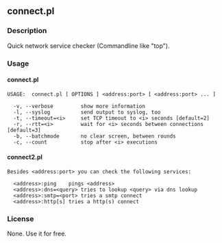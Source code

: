 ## connect.pl

### Description

Quick network service checker (Commandline like "top").

### Usage

#### connect.pl

```
USAGE:  connect.pl [ OPTIONS ] <address:port> [ <address:port> ... ]

  -v, --verbose         show more information
  -l, --syslog          send output to syslog, too
  -t, --timeout=<i>     set TCP timeout to <i> seconds [default=2]
  -r, --rtt=<i>         wait for <i> seconds between connections [default=3]
  -b, --batchmode       no clear screen, between rounds
  -c, --count           stop after <i> executions
```

#### connect2.pl

```
Besides <address:port> you can check the following services:

  <address>:ping	pings <address>
  <address>:dns=<query>	tries to lookup <query> via dns lookup
  <address>:smtp=<port>	tries a smtp connect
  <address>:http[s]	tries a http(s) connect
```

### License

None. Use it for free.

